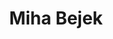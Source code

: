 ---
SICRIS: null
draft: false
fixName: miha_bejek
lab: null
labPos: null
location: R3.45 - Služba za komuniciranje, vodja
mailInfo: miha.bejek@fri.uni-lj.si
officeHours: null
profName: Miha Bejek
profTitle: Communication Department
telephoneInfo: null
title: Miha Bejek
---